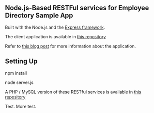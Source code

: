 ## Node.js-Based RESTFul services for Employee Directory Sample App ##

Built with the Node.js and the [Express framework](http://expressjs.com/).

The client application is available in [this repository](https://github.com/ccoenraets/directory-backbone-bootstrap)

Refer to [this blog post](http://coenraets.org/blog/2013/04/sample-application-with-backbone-js-and-twitter-bootstrap-updated-and-improved/) for more information about the application.

## Setting Up ##

npm install

node server.js



A PHP / MySQL version of these RESTful services is available in [this repository](https://github.com/ccoenraets/directory-rest-php)


Test. More test.

